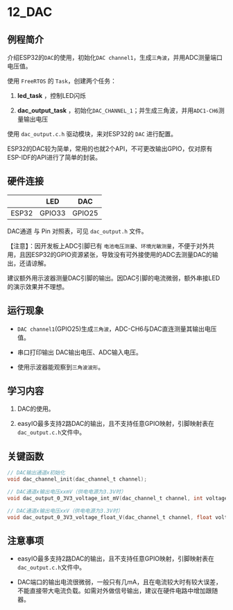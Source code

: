 # 12_DAC

## 例程简介

介绍ESP32的`DAC`的使用，初始化`DAC channel1`，生成`三角波`，并用ADC测量端口电压值。

使用 `FreeRTOS` 的 `Task`，创建两个任务：

1. **led_task** ，控制LED闪烁

2. **dac_output_task** ，初始化`DAC_CHANNEL_1`；并生成三角波，并用`ADC1-CH6`测量输出电压

使用 `dac_output.c.h` 驱动模块，来对ESP32的 `DAC` 进行配置。

ESP32的DAC较为简单，常用的也就2个API，不可更改输出GPIO，仅对原有ESP-IDF的API进行了简单的封装。


## 硬件连接

|        | LED    | DAC    |
| ------ | ------ | ------ |
| ESP32  | GPIO33 | GPIO25 |

DAC通道 与 Pin 对照表，可见 `dac_output.h` 文件。

【注意】：因开发板上ADC引脚已有 `电池电压测量`、`环境光敏测量`，不便于对外共用，且因ESP32的GPIO资源紧张，导致没有可外接使用的ADC去测量DAC的输出，还请谅解。

建议额外用示波器测量DAC引脚的输出。因DAC引脚的电流微弱，额外串接LED的演示效果并不理想。


## 运行现象

* `DAC channel1`(GPIO25)生成`三角波`，ADC-CH6与DAC直连测量其输出电压值。

* 串口打印输出 DAC输出电压、ADC输入电压。

* 使用示波器能观察到`三角波波形`。


## 学习内容

1. DAC的使用。

2. easyIO最多支持2路DAC的输出，且不支持任意GPIO映射，引脚映射表在`dac_output.c.h`文件中。


## 关键函数

```c
// DAC输出通道x初始化
void dac_channel_init(dac_channel_t channel);

// DAC通道x输出电压xxmV（供电电源为3.3V时）
void dac_output_0_3V3_voltage_int_mV(dac_channel_t channel, int voltage);

// DAC通道x输出电压xxV（供电电源为3.3V时）
void dac_output_0_3V3_voltage_float_V(dac_channel_t channel, float voltage);
```


## 注意事项

- easyIO最多支持2路DAC的输出，且不支持任意GPIO映射，引脚映射表在`dac_output.c.h`文件中。

- DAC端口的输出电流很微弱，一般只有几mA，且在电流较大时有较大误差，不能直接带大电流负载。如需对外做信号输出，建议在硬件电路中增加跟随器。